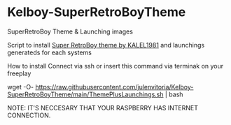 # Kelboy-SuperRetroBoyTheme
SuperRetroBoy Theme &amp; Launching images

Script to install [Super RetroBoy theme by KALEL1981](https://github.com/KALEL1981/es-theme-Super-Retroboy) and launchings generateds for each systems 

How to install 
Connect via ssh or insert this command via terminak on your freeplay 

wget -O- https://raw.githubusercontent.com/julenvitoria/Kelboy-SuperRetroBoyTheme/main/ThemePlusLaunchings.sh | bash 


NOTE: IT'S NECCESARY THAT YOUR RASPBERRY HAS INTERNET CONNECTION.